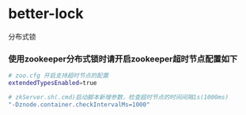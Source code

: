 # better-lock
分布式锁

### 使用zookeeper分布式锁时请开启zookeeper超时节点配置如下
```bash
# zoo.cfg 开启支持超时节点的配置
extendedTypesEnabled=true

# zkServer.sh(.cmd)启动脚本新增参数，检查超时节点的时间间隔1s(1000ms)
"-Dznode.container.checkIntervalMs=1000"
```